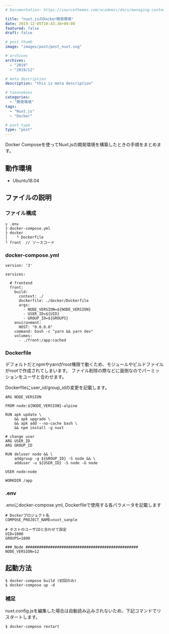 ```yaml
---
# Documentation: https://sourcethemes.com/academic/docs/managing-content/

title: "nuxt.jsのDocker開発環境"
date: 2019-12-05T10:43:38+09:00
featured: false
draft: false

# post thumb
image: "images/post/post_nuxt.svg"

# archives
archives:
  - "2019"
  - "2019/12"

# meta description
description: "this is meta description"

# taxonomies
categories: 
  - "開発環境"
tags:
  - "Nuxt.js"
  - "Docker"

# post type
type: "post"
---
```


Docker Composeを使ってNuxt.jsの開発環境を構築したときの手順をまとめます。

## 動作環境

- Ubuntu18.04

## ファイルの説明

### ファイル構成

```
┬ .env
├ docker-compose.yml
├ docker
│    └ Dockerfile
└ front  // ソースコード
```

### docker-compose.yml

```
version: '3'

services:

  # frontend
  front:
    build:
      context: ./
      dockerfile: ./docker/Dockerfile
      args:
        - NODE_VERSION=${NODE_VERSION}
        - USER_ID=${UID}
        - GROUP_ID=${GROUPS}
    environment:
      HOST: "0.0.0.0"
    command: bash -c "yarn && yarn dev"
    volumes:
      - ./front:/app:cached
```

### Dockerfile

デフォルトだとnpmやyarnがroot権限で動くため、モジュールやビルドファイルがrootで作成されてしまいます。
ファイル削除の際などに面倒なのでパーミッションをユーザと合わせます。

Dockerfileにuser_id/group_idの変更を記載します。

```
ARG NODE_VERSION

FROM node:${NODE_VERSION}-alpine

RUN apk update \
    && apk upgrade \
    && apk add --no-cache bash \
    && npm install -g nuxt

# change user
ARG USER_ID
ARG GROUP_ID

RUN deluser node && \
    addgroup -g ${GROUP_ID} -S node && \
    adduser -u ${USER_ID} -S node -G node

USER node:node

WORKDIR /app
```

### .env

.envにdocker-compose.yml, Dockerfileで使用する各パラメータを記載します

```:.env
# Dockerプロジェクト名
COMPOSE_PROJECT_NAME=nuxt_sanple

# ホストのユーザIDと合わせて設定
UID=1000
GROUPS=1000

### Node ##################################################
NODE_VERSION=12
```

## 起動方法

```
$ docker-compose build (初回のみ)
$ docker-compose up -d
```

### 補足

nuxt.config.jsを編集した場合は自動読み込みされないため、下記コマンドでリスタートします。

```
$ docker-compose restart
```
